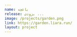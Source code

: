 ```yaml
---
name: باغچه
release: بزودی ...
image: /projects/garden.png
link: https://garden.liara.run/
layout: project
---
```

